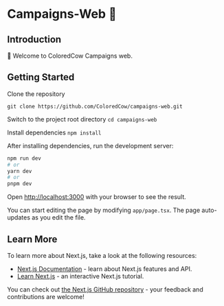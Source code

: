 # Campaigns-Web 🚀

## Introduction

👋 Welcome to ColoredCow Campaigns web.

## Getting Started

Clone the repository

```
git clone https://github.com/ColoredCow/campaigns-web.git
```

Switch to the project root directory
`
	cd campaigns-web
	`

Install dependencies
`
    npm install
	`

After installing dependencies, run the development server:

```bash
npm run dev
# or
yarn dev
# or
pnpm dev
```

Open [http://localhost:3000](http://localhost:3000) with your browser to see the result.

You can start editing the page by modifying `app/page.tsx`. The page auto-updates as you edit the file.

## Learn More

To learn more about Next.js, take a look at the following resources:

- [Next.js Documentation](https://nextjs.org/docs) - learn about Next.js features and API.
- [Learn Next.js](https://nextjs.org/learn) - an interactive Next.js tutorial.

You can check out [the Next.js GitHub repository](https://github.com/vercel/next.js/) - your feedback and contributions are welcome!
